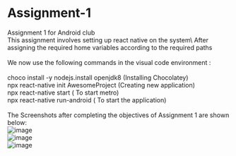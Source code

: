 # Assignment-1
Assignment 1 for Android club\
This assignment involves setting up react native on the system\ 
After assigning the required home variables according to the required paths\
\
We now use the following commands in the visual code environment :\
\
choco install -y nodejs.install openjdk8 (Installing Chocolatey)\
npx react-native init AwesomeProject (Creating new application)\
npx react-native start ( To start metro)\
npx react-native run-android ( To start the application)\
\
The Screenshots after completing the objectives of Assignment 1 are shown below:
\
![image](https://user-images.githubusercontent.com/84237347/123507698-6bf44900-d688-11eb-90d4-fa7743026cd7.png)
\
![image](https://user-images.githubusercontent.com/84237347/123507633-1d46af00-d688-11eb-874a-ded3148be484.png)
\
![image](https://user-images.githubusercontent.com/84237347/123507657-33ed0600-d688-11eb-91c2-72a1e4eb13cb.png)
